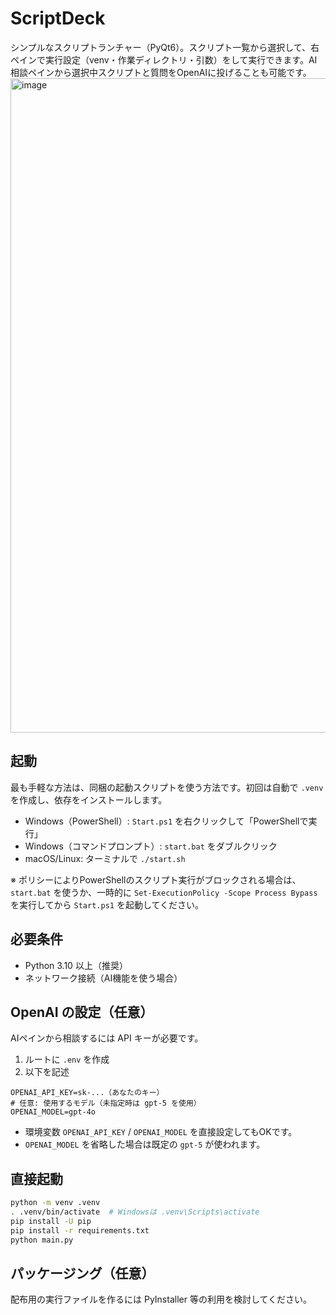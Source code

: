 # ScriptDeck

シンプルなスクリプトランチャー（PyQt6）。スクリプト一覧から選択して、右ペインで実行設定（venv・作業ディレクトリ・引数）をして実行できます。AI相談ペインから選択中スクリプトと質問をOpenAIに投げることも可能です。
<img width="1711" height="1047" alt="image" src="https://github.com/user-attachments/assets/853d8713-97de-4682-b243-07bccd262fce" />

## 起動

最も手軽な方法は、同梱の起動スクリプトを使う方法です。初回は自動で `.venv` を作成し、依存をインストールします。

- Windows（PowerShell）: `Start.ps1` を右クリックして「PowerShellで実行」
- Windows（コマンドプロンプト）: `start.bat` をダブルクリック
- macOS/Linux: ターミナルで `./start.sh`

※ ポリシーによりPowerShellのスクリプト実行がブロックされる場合は、`start.bat` を使うか、一時的に `Set-ExecutionPolicy -Scope Process Bypass` を実行してから `Start.ps1` を起動してください。

## 必要条件

- Python 3.10 以上（推奨）
- ネットワーク接続（AI機能を使う場合）

## OpenAI の設定（任意）

AIペインから相談するには API キーが必要です。

1. ルートに `.env` を作成
2. 以下を記述

```
OPENAI_API_KEY=sk-...（あなたのキー）
# 任意: 使用するモデル（未指定時は gpt-5 を使用）
OPENAI_MODEL=gpt-4o
```

- 環境変数 `OPENAI_API_KEY` / `OPENAI_MODEL` を直接設定してもOKです。
- `OPENAI_MODEL` を省略した場合は既定の `gpt-5` が使われます。

## 直接起動

```bash
python -m venv .venv
. .venv/bin/activate  # Windowsは .venv\Scripts\activate
pip install -U pip
pip install -r requirements.txt
python main.py
```

## パッケージング（任意）

配布用の実行ファイルを作るには PyInstaller 等の利用を検討してください。
